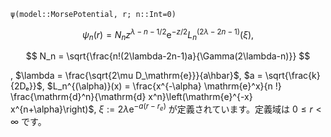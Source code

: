 `ψ(model::MorsePotential, r; n::Int=0)`

$$
\psi_n(r) = N_n z^{\lambda-n-1/2} \mathrm{e}^{-z/2} L_n^{(2\lambda-2n-1)}(\xi),
$$

$$
N_n = \sqrt{\frac{n!(2\lambda-2n-1)a}{\Gamma(2\lambda-n)}}
$$

, $\lambda = \frac{\sqrt{2\mu D_\mathrm{e}}}{a\hbar}$, $a = \sqrt{\frac{k}{2Dₑ}}$, $L_n^{(\alpha)}(x) = \frac{x^{-\alpha} \mathrm{e}^x}{n !} \frac{\mathrm{d}^n}{\mathrm{d} x^n}\left(\mathrm{e}^{-x} x^{n+\alpha}\right)$, $\xi := 2\lambda\mathrm{e}^{-a(r-r_e)}$ が定義されています。定義域は $0\leq r \lt \infty$ です。
